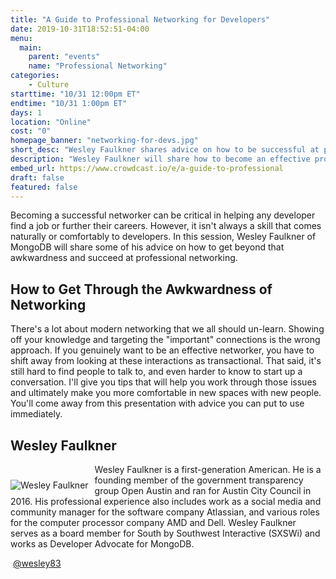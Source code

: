 ```yaml
---
title: "A Guide to Professional Networking for Developers"
date: 2019-10-31T18:52:51-04:00
menu:
  main:
    parent: "events"
    name: "Professional Networking"
categories:
    - Culture
starttime: "10/31 12:00pm ET"
endtime: "10/31 1:00pm ET"
days: 1
location: "Online"
cost: "0"
homepage_banner: "networking-for-devs.jpg"
short_desc: "Wesley Faulkner shares advice on how to be successful at professional networking as a developer."
description: "Wesley Faulkner will share how to become an effective professional networker as a developer and shift away from looking at these interactions as transactional."
embed_url: https://www.crowdcast.io/e/a-guide-to-professional
draft: false
featured: false
---
```


Becoming a successful networker can be critical in helping any developer find a job or further their careers. However, it isn't always a skill that comes naturally or comfortably to developers. In this session, Wesley Faulkner of MongoDB will share some of his advice on how to get beyond that awkwardness and succeed at professional networking.

## How to Get Through the Awkwardness of Networking

There's a lot about modern networking that we all should un-learn. Showing off your knowledge and targeting the "important" connections is the wrong approach. If you genuinely want to be an effective networker, you have to shift away from looking at these interactions as transactional. That said, it's still hard to find people to talk to, and even harder to know to start up a conversation. I'll give you tips that will help you work through those issues and ultimately make you more comfortable in new spaces with new people. You'll come away from this presentation with advice you can put to use immediately.

## Wesley Faulkner

<img src="/img/speakers/WesleyFaulkner.jpg" style="float:left;margin-right: 10px;margin-top: 25px;" alt="Wesley Faulkner">

Wesley Faulkner is a first-generation American. He is a founding member of the government transparency group Open Austin and ran for Austin City Council in 2016. His professional experience also includes work as a social media and community manager for the software company Atlassian, and various roles for the computer processor company AMD and Dell. Wesley Faulkner serves as a board member for South by Southwest Interactive (SXSWi) and works as Developer Advocate for MongoDB.

<a class="social social-twitter" href="https://twitter.com/wesley83" target="_blank" aria-label="twitter" style="float:left;">
  <i class="ui-twitter"></i>
</a>

&nbsp;[@wesley83](https://twitter.com/wesley83)